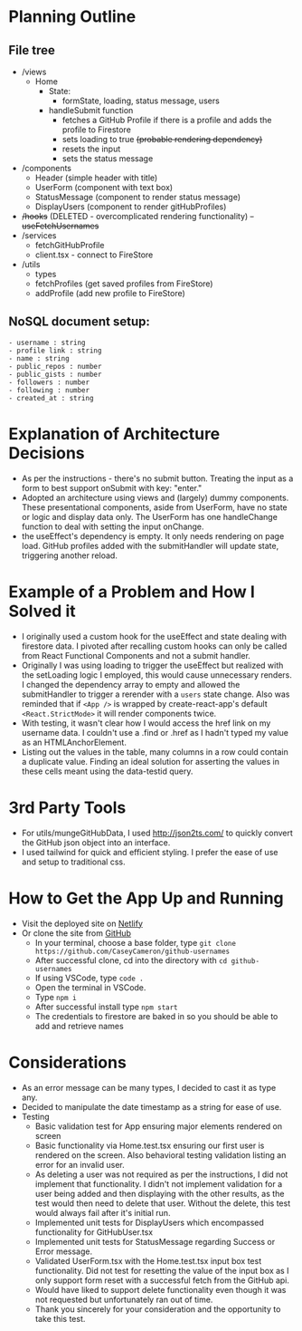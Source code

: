 # Planning Outline
  ## File tree
  - /views
    - Home
      - State:
        - formState, loading, status message, users
      - handleSubmit function
        - fetches a GitHub Profile if there is a profile and adds the profile to Firestore
        - sets loading to true ~~(probable rendering dependency)~~
        - resets the input 
        - sets the status message
  - /components
    - Header (simple header with title)
    - UserForm (component with text box)
    - StatusMessage (component to render status message)
    - DisplayUsers (component to render gitHubProfiles)
  - ~~/hooks~~ (DELETED - overcomplicated rendering functionality)
    ~~- useFetchUsernames~~
  - /services
    - fetchGitHubProfile
    - client.tsx - connect to FireStore
  - /utils
    - types
    - fetchProfiles (get saved profiles from FireStore)
    - addProfile (add new profile to FireStore)

  ## NoSQL document setup:
    - username : string
    - profile link : string
    - name : string
    - public_repos : number
    - public_gists : number
    - followers : number
    - following : number
    - created_at : string
# Explanation of Architecture Decisions
  - As per the instructions - there's no submit button. Treating the input as a form to best support onSubmit with key: "enter."
  - Adopted an architecture using views and (largely) dummy components. These presentational components, aside from UserForm, have no state or logic and display data only. The UserForm has one handleChange function to deal with setting the input onChange. 
  - the useEffect's dependency is empty. It only needs rendering on page load. GitHub profiles added with the submitHandler will update state, triggering another reload. 

# Example of a Problem and How I Solved it
  - I originally used a custom hook for the useEffect and state dealing with firestore data. I pivoted  after recalling custom hooks can only be called from React Functional Components and not a submit handler.
  - Originally I was using loading to trigger the useEffect but realized with the setLoading logic I employed, this would cause unnecessary renders. I changed the dependency array to empty and allowed the submitHandler to trigger a rerender with a `users` state change. Also was reminded that if `<App />` is wrapped by create-react-app's default `<React.StrictMode>` it will render components twice.
  - With testing, it wasn't clear how I would access the href link on my username data. I couldn't use a .find or .href as I hadn't typed my value as an HTMLAnchorElement.
  - Listing out the values in the table, many columns in a row could contain a duplicate value. Finding an ideal solution for asserting the values in these cells meant using the data-testid query.

# 3rd Party Tools
  - For utils/mungeGitHubData, I used http://json2ts.com/ to quickly convert the GitHub json object into an interface. 
  - I used tailwind for quick and efficient styling. I prefer the ease of use and setup to traditional css. 

# How to Get the App Up and Running
  - Visit the deployed site on [Netlify](https://github-usernames.netlify.app/)
  - Or clone the site from [GitHub](https://github.com/CaseyCameron/github-usernames)
    - In your terminal, choose a base folder, type `git clone https://github.com/CaseyCameron/github-usernames`
    - After successful clone, cd into the directory with `cd github-usernames`
    - If using VSCode, type `code .`
    - Open the terminal in VSCode.
    - Type `npm i`
    - After successful install type `npm start`
    - The credentials to firestore are baked in so you should be able to add and retrieve names

# Considerations
  - As an error message can be many types, I decided to cast it as type any.
  - Decided to manipulate the date timestamp as a string for ease of use.
  - Testing
    - Basic validation test for App ensuring major elements rendered on screen
    - Basic functionality via Home.test.tsx ensuring our first user is rendered on the screen. Also behavioral testing validation listing an error for an invalid user. 
    - As deleting a user was not required as per the instructions, I did not implement that functionality. I didn't not implement validation for a user being added and then displaying with the other results, as the test would then need to delete that user. Without the delete, this test would always fail after it's initial run.
    - Implemented unit tests for DisplayUsers which encompassed functionality for GitHubUser.tsx
    - Implemented unit tests for StatusMessage regarding Success or Error message. 
    - Validated UserForm.tsx with the Home.test.tsx input box test functionality. Did not test for resetting the value of the input box as I only support form reset with a successful fetch from the GitHub api. 
    - Would have liked to support delete functionality even though it was not requested but unfortunately ran out of time. 
    - Thank you sincerely for your consideration and the opportunity to take this test. 
